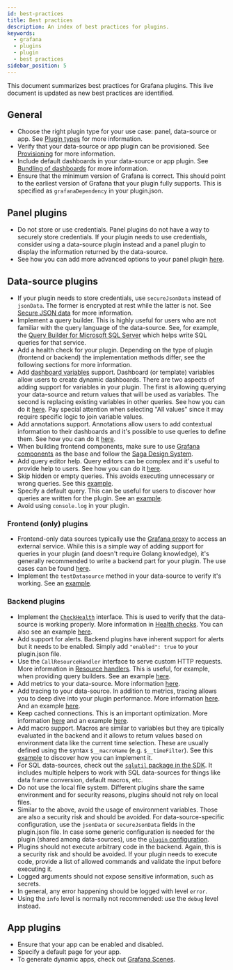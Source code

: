 ```yaml
---
id: best-practices
title: Best practices
description: An index of best practices for plugins.
keywords:
  - grafana
  - plugins
  - plugin
  - best practices
sidebar_position: 5
---
```


This document summarizes best practices for Grafana plugins. This live document is updated as new best practices are identified.

## General

- Choose the right plugin type for your use case: panel, data-source or app. See [Plugin types](/introduction/plugin-types-usage) for more information.
- Verify that your data-source or app plugin can be provisioned. See [Provisioning](https://grafana.com/docs/grafana/latest/administration/provisioning/#data-sources) for more information.
- Include default dashboards in your data-source or app plugin. See [Bundling of dashboards](https://grafana.com/docs/grafana/latest/administration/provisioning/#data-sources) for more information.
- Ensure that the minimum version of Grafana is correct. This should point to the earliest version of Grafana that your plugin fully supports. This is specified as `grafanaDependency` in your plugin.json.

## Panel plugins

- Do not store or use credentials. Panel plugins do not have a way to securely store credentials. If your plugin needs to use credentials, consider using a data-source plugin instead and a panel plugin to display the information returned by the data-source.
- See how you can add more advanced options to your panel plugin [here](/create-a-plugin/extend-a-plugin/custom-panel-option-editors).

## Data-source plugins

- If your plugin needs to store credentials, use `secureJsonData` instead of `jsonData`. The former is encrypted at rest while the latter is not. See [Secure JSON data](/create-a-plugin/extend-a-plugin/add-authentication-for-data-source-plugins#store-configuration-in-securejsondata) for more information.
- Implement a query builder. This is highly useful for users who are not familiar with the query language of the data-source. See, for example, the [Query Builder for Microsoft SQL Server](https://grafana.com/docs/grafana/latest/datasources/mssql/query-editor/#builder-mode) which helps write SQL queries for that service.
- Add a health check for your plugin. Depending on the type of plugin (frontend or backend) the implementation methods differ, see the following sections for more information.
- Add [dashboard variables](https://grafana.com/docs/grafana/latest/dashboards/variables/) support. Dashboard (or template) variables allow users to create dynamic dashboards. There are two aspects of adding support for variables in your plugin. The first is allowing querying your data-source and return values that will be used as variables. The second is replacing existing variables in other queries. See how you can do it [here](/create-a-plugin/extend-a-plugin/add-support-for-variables#add-support-for-query-variables-to-your-data-source). Pay special attention when selecting "All values" since it may require specific logic to join variable values.
- Add annotations support. Annotations allow users to add contextual information to their dashboards and it's possible to use queries to define them. See how you can do it [here](/create-a-plugin/extend-a-plugin/enable-for-annotations).
- When building frontend components, make sure to use [Grafana components](https://developers.grafana.com/ui/latest/index.html?path=/docs/docs-overview-intro--page) as the base and follow the [Saga Design System](https://grafana.com/blog/2023/11/07/saga-design-system-shaping-the-future-of-user-experiences-at-grafana-labs/).
- Add query editor help. Query editors can be complex and it's useful to provide help to users. See how you can do it [here](/create-a-plugin/extend-a-plugin/add-query-editor-help).
- Skip hidden or empty queries. This avoids executing unnecessary or wrong queries. See this [example](https://github.com/grafana/grafana/blob/fd5f66083c91b9759ae7772f99b80c9342b93290/public/app/plugins/datasource/loki/datasource.ts#L1085).
- Specify a default query. This can be useful for users to discover how queries are written for the plugin. See an [example](https://github.com/grafana/grafana-plugin-examples/blob/0532f8b/examples/datasource-streaming-backend-websocket/streaming-backend-websocket-plugin/src/datasource.ts#L39-L41).
- Avoid using `console.log` in your plugin.

### Frontend (only) plugins

- Frontend-only data sources typically use the [Grafana proxy](/create-a-plugin/extend-a-plugin/add-authentication-for-data-source-plugins#add-a-proxy-route-to-your-plugin) to access an external service. While this is a simple way of adding support for queries in your plugin (and doesn't require Golang knowledge), it's generally recommended to write a backend part for your plugin. The use cases can be found [here](/introduction/backend-plugins#use-cases-for-implementing-a-backend-plugin).
- Implement the `testDatasource` method in your data-source to verify it's working. See an [example](https://github.com/grafana/grafana-plugin-examples/blob/5441fe2f818e28cdeb06eb7066ff198dd34bb0ab/examples/datasource-http/src/DataSource.ts#L81-L115).

### Backend plugins

- Implement the [`CheckHealth`](https://github.com/grafana/grafana-plugin-sdk-go/blob/v0.193.0/backend/diagnostics.go#L11) interface. This is used to verify that the data-source is working properly. More information in [Health checks](/introduction/backend-plugins#health-checks). You can also see an example [here](https://github.com/grafana/grafana-plugin-examples/blob/0532f8b23645251997088ac7a1707a72d3fd9248/examples/datasource-basic/pkg/plugin/datasource.go#L77).
- Add support for alerts. Backend plugins have inherent support for alerts but it needs to be enabled. Simply add `"enabled": true` to your plugin.json file.
- Use the `CallResourceHandler` interface to serve custom HTTP requests. More information in [Resource handlers](/introduction/backend-plugins#resource-handlers). This is useful, for example, when providing query builders. See an example [here](https://github.com/grafana/grafana-plugin-examples/blob/0532f8b23645251997088ac7a1707a72d3fd9248/examples/app-with-backend/pkg/plugin/app.go#L35).
- Add metrics to your data-source. More information [here](/introduction/backend-plugins#collect-metrics).
- Add tracing to your data-source. In addition to metrics, tracing allows you to deep dive into your plugin performance. More information [here](/create-a-plugin/extend-a-plugin/add-distributed-tracing-for-backend-plugins). And an example [here](https://github.com/grafana/grafana-plugin-examples/blob/0532f8b/examples/datasource-http-backend/pkg/plugin/datasource.go#L141-L156).
- Keep cached connections. This is an important optimization. More information [here](/introduction/backend-plugins#caching-and-connection-pooling) and an example [here](https://github.com/grafana/grafana-plugin-examples/blob/0532f8b23645251997088ac7a1707a72d3fd9248/examples/datasource-http-backend/pkg/plugin/datasource.go#L40-L66).
- Add macro support. Macros are similar to variables but they are tipically evaluated in the backend and it allows to return values based on environment data like the current time selection. These are usually defined using the syntax `$__macroName` (e.g. `$__timeFilter`). See this [example](https://github.com/grafana/grafana-plugin-examples/blob/0532f8b23645251997088ac7a1707a72d3fd9248/examples/datasource-basic/pkg/query/macro.go) to discover how you can implement it.
- For SQL data-sources, check out the [`sqlutil` package in the SDK](https://pkg.go.dev/github.com/grafana/grafana-plugin-sdk-go/data/sqlutil). It includes multiple helpers to work with SQL data-sources for things like data frame conversion, default macros, etc.
- Do not use the local file system. Different plugins share the same environment and for security reasons, plugins should not rely on local files.
- Similar to the above, avoid the usage of environment variables. Those are also a security risk and should be avoided. For data-source-specific configuration, use the `jsonData` or `secureJsonData` fields in the plugin.json file. In case some generic configuration is needed for the plugin (shared among data-sources), use the [`plugin` configuration](https://grafana.com/docs/grafana/latest/setup-grafana/configure-grafana/#pluginplugin_id).
- Plugins should not execute arbitrary code in the backend. Again, this is a security risk and should be avoided. If your plugin needs to execute code, provide a list of allowed commands and validate the input before executing it.
- Logged arguments should not expose sensitive information, such as secrets.
- In general, any error happening should be logged with level `error`.
- Using the `info` level is normally not recommended: use the `debug` level instead.

## App plugins

- Ensure that your app can be enabled and disabled.
- Specify a default page for your app.
- To generate dynamic apps, check out [Grafana Scenes](https://grafana.com/developers/scenes/).
